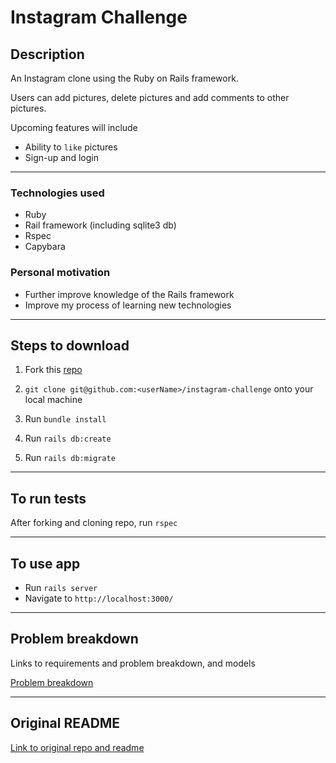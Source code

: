 Instagram Challenge
===================

## Description

An Instagram clone using the Ruby on Rails framework.

Users can add pictures, delete pictures and add comments to other pictures.

Upcoming features will include
- Ability to `like` pictures
- Sign-up and login

------

### Technologies used

- Ruby
- Rail framework (including sqlite3 db)
- Rspec
- Capybara


### Personal motivation

- Further improve knowledge of the Rails framework
- Improve my process of learning new technologies

------

## Steps to download

1. Fork this [repo](https://github.com/mattTea/instagram-challenge)

2. `git clone git@github.com:<userName>/instagram-challenge` onto your local machine

3. Run `bundle install`

4. Run `rails db:create`

5. Run `rails db:migrate`

------

## To run tests

After forking and cloning repo, run `rspec`

------

## To use app

- Run `rails server`
- Navigate to `http://localhost:3000/`

------

## Problem breakdown

Links to requirements and problem breakdown, and models

[Problem breakdown](https://github.com/mattTea/instagram-challenge/blob/master/docs/problem-breakdown.md)

------

## Original README

[Link to original repo and readme](https://github.com/makersacademy/instagram-challenge)
